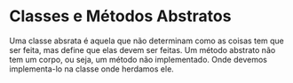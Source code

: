 # Classes e Métodos Abstratos

Uma classe absrata é aquela que não determinam como as coisas tem que ser feita, mas define que elas devem ser feitas. Um método abstrato não tem um corpo, ou seja, um método não implementado. Onde devemos implementa-lo na classe onde herdamos ele.